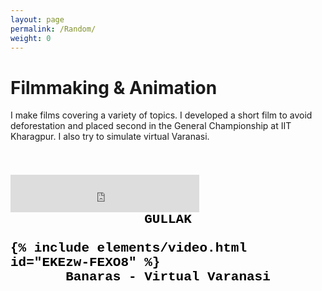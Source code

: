 ```yaml
---
layout: page
permalink: /Random/
weight: 0
---
```

 

# Filmmaking & Animation

I make films covering a variety of topics. I developed a short film to avoid deforestation and placed second in the General Championship at IIT Kharagpur. I also try to simulate virtual Varanasi.

<h2 style="color:black;font-family:'Courier New'">
<br />
<div class="video">
  <iframe src="https://www.youtube.com/embed/fXBVEMjGIZU" frameborder="0" width="60%" height="60" ></iframe>

</div> 
<div style="text-align:center;">
<B>GULLAK</B>
</div>
<br />
<div class="row">
{% include elements/video.html id="EKEzw-FEXO8" %}
</div>
<div style="text-align:center;">
<B> Banaras</B> - Virtual Varanasi 
</div>
